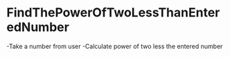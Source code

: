 # FindThePowerOfTwoLessThanEnteredNumber
-Take a number from user
-Calculate power of two less the entered number
